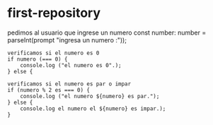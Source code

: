 # first-repository
pedimos al usuario que ingrese un numero
	const number: number = parseInt(prompt "ingresa un numero :"));

	verificamos si el numero es 0
	if numero (=== 0) {
		console.log ("el numero es 0".);
	} else {
	
	verificamos si el numero es par o impar
	if (numero % 2 es === 0) {
		console.log ("el numero ${numero} es par.");
	} else {
		console.log el numero el ${numero} es impar.);
	}







